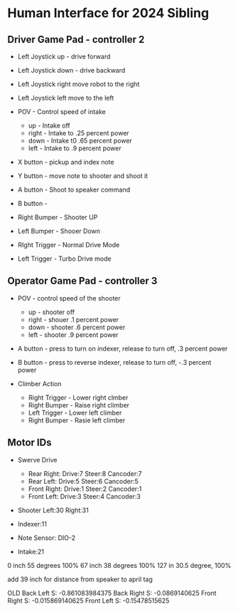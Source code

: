 # Human Interface for 2024 Sibling
## Driver Game Pad - controller 2
 - Left Joystick up - drive forward
 - Left Joystick down - drive backward
 - Left Joystick right move robot to the right 
 - Left Joystick left move to the left
- POV - Control speed of intake  
  - up - Intake off
  - right - Intake to .25 percent power
  - down - Intake t0 .65 percent power
  - left - Intake to .9 percent power

- X button - pickup and index note
- Y button - move note to shooter and shoot it
- A button - Shoot to speaker command
- B button - 

- Right Bumper - Shooter UP
- Left Bumper - Shooer Down
- RIght Trigger - Normal Drive Mode
- Left Trigger - Turbo Drive mode

## Operator Game Pad - controller 3

- POV - control speed of the shooter
  - up - shooter off
  - right - shouer .1 percent power
  - down - shooter .6 percent power
  - left - shooter .9 percent power

- A button - press to turn on indexer, release to turn off, .3 percent power
- B button - press to reverse indexer, release to turn off, -.3 percent power

- Climber Action 
  - Right Trigger - Lower right clmber
  - Right Bumper - Raise right climber
  - Left Trigger - Lower left climber
  - Right Bumper - Rasie left climber

## Motor IDs
- Swerve Drive
  - Rear Right:  Drive:7 Steer:8 Cancoder:7
  - Rear Left: Drive:5 Steer:6 Cancoder:5
  - Front Right:   Drive:1 Steer:2 Cancoder:1
  - Front Left:  Drive:3 Steer:4 Cancoder:3

- Shooter Left:30 Right:31
- Indexer:11
- Note Sensor: DIO-2
- Intake:21


0 inch 55 degrees 100%
67 inch 38 degrees 100%
127 in 30.5 degree, 100%

add 39 inch for distance from speaker to april tag

OLD
Back Left S: -0.861083984375
Back Right S: -0.0869140625
Front Right S: -0.015869140625
Front Left S: -0.15478515625

